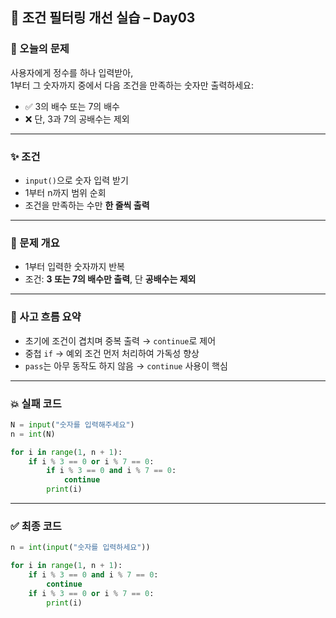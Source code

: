 ## 🧩 조건 필터링 개선 실습 – Day03

### 🚀 오늘의 문제  
사용자에게 정수를 하나 입력받아,  
1부터 그 숫자까지 중에서 다음 조건을 만족하는 숫자만 출력하세요:

- ✅ 3의 배수 또는 7의 배수  
- ❌ 단, 3과 7의 공배수는 제외

---

### ✨ 조건  
- `input()`으로 숫자 입력 받기  
- 1부터 n까지 범위 순회  
- 조건을 만족하는 수만 **한 줄씩 출력**

---

### 🎯 문제 개요  
- 1부터 입력한 숫자까지 반복  
- 조건: **3 또는 7의 배수만 출력**, 단 **공배수는 제외**

---

### 🧠 사고 흐름 요약  
- 초기에 조건이 겹치며 중복 출력 → `continue`로 제어  
- 중첩 `if` → 예외 조건 먼저 처리하여 가독성 향상  
- `pass`는 아무 동작도 하지 않음 → `continue` 사용이 핵심

---

### 💥 실패 코드

```python
N = input("숫자를 입력해주세요")
n = int(N)

for i in range(1, n + 1):
    if i % 3 == 0 or i % 7 == 0:
        if i % 3 == 0 and i % 7 == 0:
            continue
        print(i)
```

---

### ✅ 최종 코드

```python
n = int(input("숫자를 입력하세요"))

for i in range(1, n + 1):
    if i % 3 == 0 and i % 7 == 0:
        continue
    if i % 3 == 0 or i % 7 == 0:
        print(i)
```
